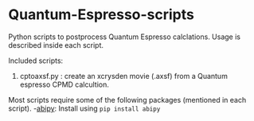 # Quantum-Espresso-scripts

Python scripts to postprocess Quantum Espresso calclations. Usage is described inside each script.

Included scripts:
1. cptoaxsf.py : create an xcrysden movie (.axsf) from a Quantum espresso CPMD calcultion.

Most scripts require some of the following packages (mentioned in each script).
-[abipy](https://abinit.github.io/abipy/installation.html): Install using `pip install abipy`
